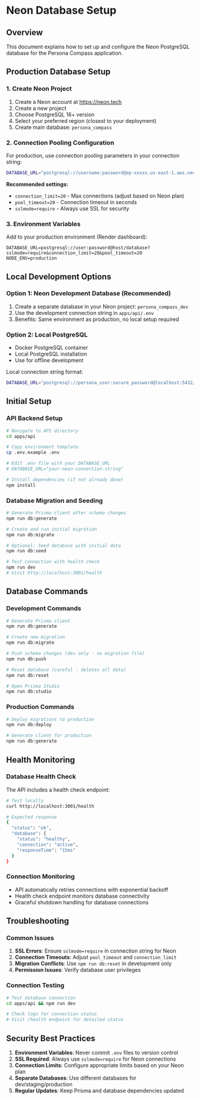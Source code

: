 # Neon Database Setup

## Overview
This document explains how to set up and configure the Neon PostgreSQL database for the Persona Compass application.

## Production Database Setup

### 1. Create Neon Project
1. Create a Neon account at https://neon.tech
2. Create a new project  
3. Choose PostgreSQL 16+ version
4. Select your preferred region (closest to your deployment)
5. Create main database: `persona_compass`

### 2. Connection Pooling Configuration
For production, use connection pooling parameters in your connection string:

```bash
DATABASE_URL="postgresql://username:password@ep-xxxxx.us-east-1.aws.neon.tech/persona_compass?sslmode=require&connection_limit=20&pool_timeout=20"
```

**Recommended settings:**
- `connection_limit=20` - Max connections (adjust based on Neon plan)
- `pool_timeout=20` - Connection timeout in seconds  
- `sslmode=require` - Always use SSL for security

### 3. Environment Variables
Add to your production environment (Render dashboard):

```env
DATABASE_URL=postgresql://user:password@host/database?sslmode=require&connection_limit=20&pool_timeout=20
NODE_ENV=production
```

## Local Development Options

### Option 1: Neon Development Database (Recommended)
1. Create a separate database in your Neon project: `persona_compass_dev`
2. Use the development connection string in `apps/api/.env`
3. Benefits: Same environment as production, no local setup required

### Option 2: Local PostgreSQL
- Docker PostgreSQL container
- Local PostgreSQL installation  
- Use for offline development

Local connection string format:
```bash
DATABASE_URL="postgresql://persona_user:secure_password@localhost:5432/persona_compass_dev"
```

## Initial Setup

### API Backend Setup
```bash
# Navigate to API directory
cd apps/api

# Copy environment template
cp .env.example .env

# Edit .env file with your DATABASE_URL
# DATABASE_URL="your-neon-connection-string"

# Install dependencies (if not already done)
npm install
```

### Database Migration and Seeding

```bash
# Generate Prisma client after schema changes
npm run db:generate

# Create and run initial migration
npm run db:migrate

# Optional: Seed database with initial data
npm run db:seed

# Test connection with health check
npm run dev
# Visit http://localhost:3001/health
```

## Database Commands

### Development Commands
```bash
# Generate Prisma client
npm run db:generate

# Create new migration
npm run db:migrate

# Push schema changes (dev only - no migration file)
npm run db:push

# Reset database (careful - deletes all data)
npm run db:reset

# Open Prisma Studio
npm run db:studio
```

### Production Commands
```bash
# Deploy migrations to production
npm run db:deploy

# Generate client for production
npm run db:generate
```

## Health Monitoring

### Database Health Check
The API includes a health check endpoint:

```bash
# Test locally
curl http://localhost:3001/health

# Expected response
{
  "status": "ok", 
  "database": {
    "status": "healthy",
    "connection": "active",
    "responseTime": "15ms"
  }
}
```

### Connection Monitoring
- API automatically retries connections with exponential backoff
- Health check endpoint monitors database connectivity
- Graceful shutdown handling for database connections

## Troubleshooting

### Common Issues
1. **SSL Errors**: Ensure `sslmode=require` in connection string for Neon
2. **Connection Timeouts**: Adjust `pool_timeout` and `connection_limit` 
3. **Migration Conflicts**: Use `npm run db:reset` in development only
4. **Permission Issues**: Verify database user privileges

### Connection Testing
```bash
# Test database connection
cd apps/api && npm run dev

# Check logs for connection status
# Visit /health endpoint for detailed status
```

## Security Best Practices

1. **Environment Variables**: Never commit `.env` files to version control
2. **SSL Required**: Always use `sslmode=require` for Neon connections
3. **Connection Limits**: Configure appropriate limits based on your Neon plan
4. **Separate Databases**: Use different databases for dev/staging/production
5. **Regular Updates**: Keep Prisma and database dependencies updated